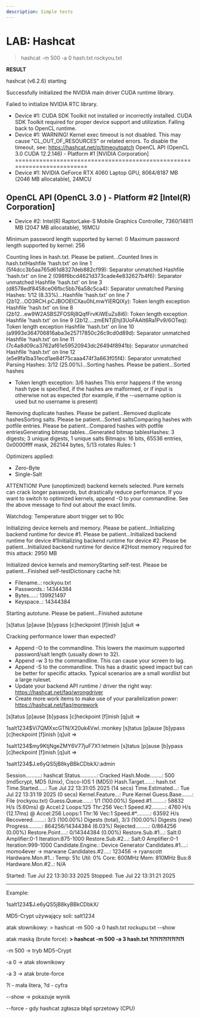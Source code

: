```yaml
---
description: Simple tests
---
```


# LAB: Hashcat



> hashcat -m 500 -a 0 hash.txt rockyou.txt

**RESULT**

hashcat (v6.2.6) starting

Successfully initialized the NVIDIA main driver CUDA runtime library.

Failed to initialize NVIDIA RTC library.

* Device #1: CUDA SDK Toolkit not installed or incorrectly installed. CUDA SDK Toolkit required for proper device support and utilization. Falling back to OpenCL runtime.
* Device #1: WARNING! Kernel exec timeout is not disabled. This may cause "CL\_OUT\_OF\_RESOURCES" or related errors. To disable the timeout, see: https://hashcat.net/q/timeoutpatch OpenCL API (OpenCL 3.0 CUDA 12.2.146) - Platform #1 \[NVIDIA Corporation] ========================================================================
* Device #1: NVIDIA GeForce RTX 4060 Laptop GPU, 8064/8187 MB (2046 MB allocatable), 24MCU

## OpenCL API (OpenCL 3.0 ) - Platform #2 \[Intel(R) Corporation]

* Device #2: Intel(R) RaptorLake-S Mobile Graphics Controller, 7360/14811 MB (2047 MB allocatable), 16MCU

Minimum password length supported by kernel: 0 Maximum password length supported by kernel: 256

Counting lines in hash.txt. Please be patient...Counted lines in hash.txtHashfile 'hash.txt' on line 1 (5f4dcc3b5aa765d61d8327deb882cf99): Separator unmatched Hashfile 'hash.txt' on line 2 (098f6bcd4621d373cade4e832627b4f6): Separator unmatched Hashfile 'hash.txt' on line 3 (d8578edf8458ce06fbc5bb76a58c5ca4): Separator unmatched Parsing Hashes: 1/12 (8.33%)...Hashfile 'hash.txt' on line 7 ($2b$12...OD3RCH.pCJBOOEICXau0hLmwYiERQIXy): Token length exception Hashfile 'hash.txt' on line 8 ($2b$12...ew9W2ASBSZFOSRj8QqfFrvKiWEuZs8i6): Token length exception Hashfile 'hash.txt' on line 9 ($2b$12....zmENTjEhjI3UoFAAlt6Ra1Pv9/6OTeq): Token length exception Hashfile 'hash.txt' on line 10 (a9993e364706816aba3e25717850c26c9cd0d89d): Separator unmatched Hashfile 'hash.txt' on line 11 (7c4a8d09ca3762af61e59520943dc26494f8941b): Separator unmatched Hashfile 'hash.txt' on line 12 (e5e9fa1ba31ecd1ae84f75caaa474f3a663f05f4): Separator unmatched Parsing Hashes: 3/12 (25.00%)...Sorting hashes. Please be patient...Sorted hashes

* Token length exception: 3/6 hashes This error happens if the wrong hash type is specified, if the hashes are malformed, or if input is otherwise not as expected (for example, if the --username option is used but no username is present)

Removing duplicate hashes. Please be patient...Removed duplicate hashesSorting salts. Please be patient...Sorted saltsComparing hashes with potfile entries. Please be patient...Compared hashes with potfile entriesGenerating bitmap tables...Generated bitmap tablesHashes: 3 digests; 3 unique digests, 1 unique salts Bitmaps: 16 bits, 65536 entries, 0x0000ffff mask, 262144 bytes, 5/13 rotates Rules: 1

Optimizers applied:

* Zero-Byte
* Single-Salt

ATTENTION! Pure (unoptimized) backend kernels selected. Pure kernels can crack longer passwords, but drastically reduce performance. If you want to switch to optimized kernels, append -O to your commandline. See the above message to find out about the exact limits.

Watchdog: Temperature abort trigger set to 90c

Initializing device kernels and memory. Please be patient...Initializing backend runtime for device #1. Please be patient...Initialized backend runtime for device #1Initializing backend runtime for device #2. Please be patient...Initialized backend runtime for device #2Host memory required for this attack: 2950 MB

Initialized device kernels and memoryStarting self-test. Please be patient...Finished self-testDictionary cache hit:

* Filename..: rockyou.txt
* Passwords.: 14344384
* Bytes.....: 139921497
* Keyspace..: 14344384

Starting autotune. Please be patient...Finished autotune

\[s]tatus \[p]ause \[b]ypass \[c]heckpoint \[f]inish \[q]uit =>

Cracking performance lower than expected?

* Append -O to the commandline. This lowers the maximum supported password/salt length (usually down to 32).
* Append -w 3 to the commandline. This can cause your screen to lag.
* Append -S to the commandline. This has a drastic speed impact but can be better for specific attacks. Typical scenarios are a small wordlist but a large ruleset.
* Update your backend API runtime / driver the right way: https://hashcat.net/faq/wrongdriver
* Create more work items to make use of your parallelization power: https://hashcat.net/faq/morework

\[s]tatus \[p]ause \[b]ypass \[c]heckpoint \[f]inish \[q]uit =>

$1$salt1234$Vi7QMXxcGTN/X20uk4Vwl.:monkey \[s]tatus \[p]ause \[b]ypass \[c]heckpoint \[f]inish \[q]uit =>

$1$salt1234$my9KtjNgeZMY6V77juF7X1:letmein \[s]tatus \[p]ause \[b]ypass \[c]heckpoint \[f]inish \[q]uit =>

$1$salt1234$J.e6yQS5jB8kyBBkCDbkX/:admin

Session..........: hashcat Status...........: Cracked Hash.Mode........: 500 (md5crypt, MD5 (Unix), Cisco-IOS $1$ (MD5)) Hash.Target......: hash.txt Time.Started.....: Tue Jul 22 13:31:05 2025 (14 secs) Time.Estimated...: Tue Jul 22 13:31:19 2025 (0 secs) Kernel.Feature...: Pure Kernel Guess.Base.......: File (rockyou.txt) Guess.Queue......: 1/1 (100.00%) Speed.#1.........: 58832 H/s (5.60ms) @ Accel:2 Loops:125 Thr:256 Vec:1 Speed.#2.........: 4760 H/s (12.17ms) @ Accel:256 Loops:1 Thr:16 Vec:1 Speed.#\*.........: 63592 H/s Recovered........: 3/3 (100.00%) Digests (total), 3/3 (100.00%) Digests (new) Progress.........: 864256/14344384 (6.03%) Rejected.........: 0/864256 (0.00%) Restore.Point....: 0/14344384 (0.00%) Restore.Sub.#1...: Salt:0 Amplifier:0-1 Iteration:875-1000 Restore.Sub.#2...: Salt:0 Amplifier:0-1 Iteration:999-1000 Candidate.Engine.: Device Generator Candidates.#1....: momo4ever -> marwane Candidates.#2....: 123456 -> ryanscott Hardware.Mon.#1..: Temp: 51c Util: 0% Core: 600MHz Mem: 810MHz Bus:8 Hardware.Mon.#2..: N/A

Started: Tue Jul 22 13:30:33 2025 Stopped: Tue Jul 22 13:31:21 2025

***

Example:

$1$salt1234$J.e6yQS5jB8kyBBkCDbkX/&#x20;

MD5-Crypt używający soli: salt1234

atak słownikowy: > hashcat -m 500 -a 0 hash.txt rockupu.txt --show

atak maską (brute force): **> hashcat -m 500 -a 3 hash.txt ?l?l?l?l?l?l?l?l**

-m 500  -> tryb MD5-Crypt

-a 0 -> atak słownikowy

-a 3 -> atak brute-force

?l - mała litera, ?d - cyfra

\--show -> pokazuje wynik

\--force - gdy hashcat zgłasza błąd sprzetowy (CPU)

